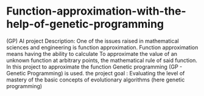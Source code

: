 # Function-approximation-with-the-help-of-genetic-programming
(GP) AI project
Description:
One of the issues raised in mathematical sciences and engineering is function approximation. Function approximation means having the ability to calculate
To approximate the value of an unknown function at arbitrary points, the mathematical rule of said function. In this project to approximate the function
Genetic programming (GP - Genetic Programming) is used.
the project goal :
Evaluating the level of mastery of the basic concepts of evolutionary algorithms (here genetic programming)
